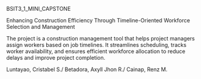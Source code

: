 BSIT3_1_MINI_CAPSTONE

Enhancing Construction Efficiency Through Timeline-Oriented Workforce Selection and Management

The project is a construction management tool that helps project managers assign workers based on job timelines. It streamlines scheduling, tracks worker availability, and ensures efficient workforce allocation to reduce delays and improve project completion.

Luntayao, Cristabel S./ Betadora, Axyll Jhon R./ Cainap, Renz M.
